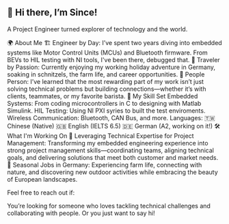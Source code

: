 ##  👋 Hi there, I’m Since!

A Project Engineer turned explorer of technology and the world.

🌍 About Me
🏗️ Engineer by Day: I’ve spent two years diving into embedded systems like Motor Control Units (MCUs) and Bluetooth firmware. From BEVs to HIL testing with NI tools, I've been there, debugged that.
🎒 Traveler by Passion: Currently enjoying my working holiday adventure in Germany, soaking in schnitzels, the farm life, and career opportunities.
🤝 People Person: I’ve learned that the most rewarding part of my work isn’t just solving technical problems but building connections—whether it’s with clients, teammates, or my favorite barista.
🔧 My Skill Set
Embedded Systems: From coding microcontrollers in C to designing with Matlab Simulink.
HIL Testing: Using NI PXI syries to built the test enviroments.
Wireless Communication: Bluetooth, CAN Bus, and more.
Languages:
🇹🇼 Chinese (Native)
🇬🇧 English (IELTS 6.5)
🇩🇪 German (A2, working on it!)
🛠️ What I'm Working On
🔄 Leveraging Technical Expertise for Project Management: Transforming my embedded engineering experience into strong project management skills—coordinating teams, aligning technical goals, and delivering solutions that meet both customer and market needs.
🏡 Seasonal Jobs in Germany: Experiencing farm life, connecting with nature, and discovering new outdoor activities while embracing the beauty of European landscapes.

Feel free to reach out if:

You’re looking for someone who loves tackling technical challenges and collaborating with people.
Or you just want to say hi!
